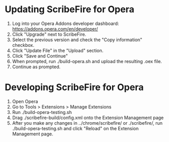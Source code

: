 Updating ScribeFire for Opera
==============================
1. Log into your Opera Addons developer dashboard: https://addons.opera.com/en/developer/
1. Click "Upgrade" next to ScribeFire.
1. Select the previous version and check the "Copy information" checkbox.
1. Click "Update File" in the "Upload" section.
1. Click "Save and Continue"
1. When prompted, run ./build-opera.sh and upload the resulting .oex file.
1. Continue as prompted.

Developing ScribeFire for Opera
===============================
1. Open Opera
1. Go to Tools > Extensions > Manage Extensions
1. Run ./build-opera-testing.sh
1. Drag ./scribefire-build/config.xml onto the Extension Management page
1. After you make any changes in ../chrome/scribefire/ or ./scribefire/, run ./build-opera-testing.sh and click "Reload" on the Extension Management page.